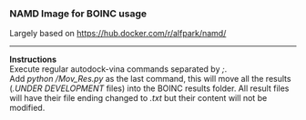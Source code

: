 ### NAMD Image for BOINC usage

Largely based on <https://hub.docker.com/r/alfpark/namd/>

--------

**Instructions**  
Execute regular autodock-vina commands separated by *;*.  
Add *python /Mov_Res.py* as the last command, this will move all the results (*.UNDER DEVELOPMENT* files) into the BOINC results folder. All
result files will have their file ending changed to *.txt* but their content will not be modified.
